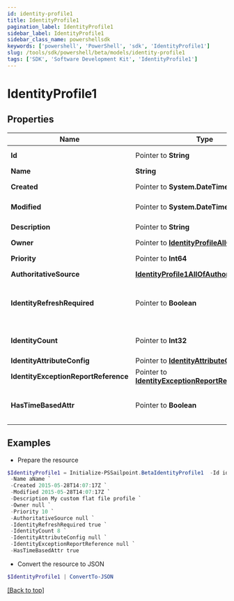 ```yaml
---
id: identity-profile1
title: IdentityProfile1
pagination_label: IdentityProfile1
sidebar_label: IdentityProfile1
sidebar_class_name: powershellsdk
keywords: ['powershell', 'PowerShell', 'sdk', 'IdentityProfile1'] 
slug: /tools/sdk/powershell/beta/models/identity-profile1
tags: ['SDK', 'Software Development Kit', 'IdentityProfile1']
---
```



# IdentityProfile1

## Properties

Name | Type | Description | Notes
------------ | ------------- | ------------- | -------------
**Id** |  Pointer to **String** | System-generated unique ID of the Object | [optional] [readonly] 
**Name** |  **String** | Name of the Object | [required]
**Created** |  Pointer to **System.DateTime** | Creation date of the Object | [optional] [readonly] 
**Modified** |  Pointer to **System.DateTime** | Last modification date of the Object | [optional] [readonly] 
**Description** |  Pointer to **String** | The description of the Identity Profile. | [optional] 
**Owner** |  Pointer to [**IdentityProfileAllOfOwner**](identity-profile-all-of-owner) |  | [optional] 
**Priority** |  Pointer to **Int64** | The priority for an Identity Profile. | [optional] 
**AuthoritativeSource** |  [**IdentityProfile1AllOfAuthoritativeSource**](identity-profile1-all-of-authoritative-source) |  | [required]
**IdentityRefreshRequired** |  Pointer to **Boolean** | True if a identity refresh is needed. Typically triggered when a change on the source has been made. | [optional] [default to $false]
**IdentityCount** |  Pointer to **Int32** | The number of identities that belong to the Identity Profile. | [optional] 
**IdentityAttributeConfig** |  Pointer to [**IdentityAttributeConfig1**](identity-attribute-config1) |  | [optional] 
**IdentityExceptionReportReference** |  Pointer to [**IdentityExceptionReportReference1**](identity-exception-report-reference1) |  | [optional] 
**HasTimeBasedAttr** |  Pointer to **Boolean** | Indicates the value of requiresPeriodicRefresh attribute for the Identity Profile. | [optional] [default to $false]

## Examples

- Prepare the resource
```powershell
$IdentityProfile1 = Initialize-PSSailpoint.BetaIdentityProfile1  -Id id12345 `
 -Name aName `
 -Created 2015-05-28T14:07:17Z `
 -Modified 2015-05-28T14:07:17Z `
 -Description My custom flat file profile `
 -Owner null `
 -Priority 10 `
 -AuthoritativeSource null `
 -IdentityRefreshRequired true `
 -IdentityCount 8 `
 -IdentityAttributeConfig null `
 -IdentityExceptionReportReference null `
 -HasTimeBasedAttr true
```

- Convert the resource to JSON
```powershell
$IdentityProfile1 | ConvertTo-JSON
```


[[Back to top]](#) 

